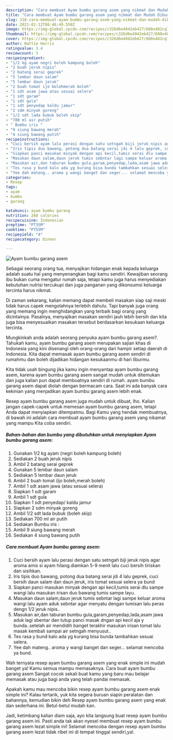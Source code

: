 ```yaml
---
description: "Cara membuat Ayam bumbu garang asem yang nikmat dan Mudah Dibuat"
title: "Cara membuat Ayam bumbu garang asem yang nikmat dan Mudah Dibuat"
slug: 318-cara-membuat-ayam-bumbu-garang-asem-yang-nikmat-dan-mudah-dibuat
date: 2021-01-12T06:46:49.558Z
image: https://img-global.cpcdn.com/recipes/c326d6e4942eb427/680x482cq70/ayam-bumbu-garang-asem-foto-resep-utama.jpg
thumbnail: https://img-global.cpcdn.com/recipes/c326d6e4942eb427/680x482cq70/ayam-bumbu-garang-asem-foto-resep-utama.jpg
cover: https://img-global.cpcdn.com/recipes/c326d6e4942eb427/680x482cq70/ayam-bumbu-garang-asem-foto-resep-utama.jpg
author: Hattie Harris
ratingvalue: 3.4
reviewcount: 3
recipeingredient:
- "1/2 kg ayam negri boleh kampung boleh"
- "2 buah jeruk nipis"
- "2 batang serai geprek"
- "5 lembar daun salam"
- "5 lembar daun jeruk"
- "2 buah tomat ijo bolehmerah boleh"
- "1 sdt asam jawa atau sesuai selera"
- "1 sdt garam"
- "1 sdt gula"
- "1 sdt penyedap kaldu jamur"
- "2 sdm minyak goreng"
- "1/2 sdt lada bubuk boleh skip"
- "700 ml air putih"
- " Bumbu iris "
- "9 siung bawang merah"
- "4 siung bawang putih"
recipeinstructions:
- "Cuci bersih ayam lalu perasi dengan satu setngah biji jeruk nipis agar aroma amis si ayam hilang.diamkan 5-9 menit lalu cuci bersih tiriskan dan sisihkan."
- "Iris tipis duo bawang, potong dua batang serai jdi 4 lalu geprek, cuci bersih daun salam dan daun jeruk, iris tomat sesuai selera ya bund"
- "Siapkan panci masukan minyak dengan api kecil,tumis serai dlu sampe wangi lalu masukan irisan duo bawang tumis sampe layu."
- "Masukan daun salam,daun jeruk tumis sebntar lagi sampe keluar aroma wangi lalu ayam aduk sebntar agar menyatu dengan tumisan lalu peras dengn 1/2 jeruk nipis.."
- "Masukan air,dan taburan bumbu gula,garam,penyedap,lada,asam jawa aduk lagi sbentar dan tutup panci masak dngan api kecil aja y bunda..setelah air mendidih banget terakhir masukan irisan tomat lalu masak kembali sampai air setngah menyusut.."
- "Tes rasa y bund kalo ada yg kurang bisa bunda tambahkan sesuai selera."
- "Yee dah mateng.. aroma y wangi banget dan seger... selamat mencoba ya bund."
categories:
- Resep
tags:
- ayam
- bumbu
- garang

katakunci: ayam bumbu garang 
nutrition: 268 calories
recipecuisine: Indonesian
preptime: "PT35M"
cooktime: "PT55M"
recipeyield: "4"
recipecategory: Dinner

---
```



![Ayam bumbu garang asem](https://img-global.cpcdn.com/recipes/c326d6e4942eb427/680x482cq70/ayam-bumbu-garang-asem-foto-resep-utama.jpg)

Sebagai seorang orang tua, menyajikan hidangan enak kepada keluarga adalah suatu hal yang menyenangkan bagi kamu sendiri. Kewajiban seorang ibu bukan cuma mengatur rumah saja, tetapi kamu juga harus menyediakan kebutuhan nutrisi tercukupi dan juga panganan yang dikonsumsi keluarga tercinta harus nikmat.

Di zaman  sekarang, kalian memang dapat membeli masakan siap saji meski tidak harus capek mengolahnya terlebih dahulu. Tapi banyak juga orang yang memang ingin menghidangkan yang terbaik bagi orang yang dicintainya. Pasalnya, menyajikan masakan sendiri jauh lebih bersih dan kita juga bisa menyesuaikan masakan tersebut berdasarkan kesukaan keluarga tercinta. 



Mungkinkah anda adalah seorang penyuka ayam bumbu garang asem?. Tahukah kamu, ayam bumbu garang asem merupakan sajian khas di Indonesia yang kini disenangi oleh orang-orang dari hampir setiap daerah di Indonesia. Kita dapat memasak ayam bumbu garang asem sendiri di rumahmu dan boleh dijadikan hidangan kesukaanmu di hari liburmu.

Kita tidak usah bingung jika kamu ingin menyantap ayam bumbu garang asem, karena ayam bumbu garang asem sangat mudah untuk ditemukan dan juga kalian pun dapat membuatnya sendiri di rumah. ayam bumbu garang asem dapat diolah dengan bermacam cara. Saat ini ada banyak cara kekinian yang menjadikan ayam bumbu garang asem lebih enak.

Resep ayam bumbu garang asem juga mudah untuk dibuat, lho. Kalian jangan capek-capek untuk memesan ayam bumbu garang asem, tetapi Anda dapat menyiapkan ditempatmu. Bagi Kamu yang hendak membuatnya, di bawah ini adalah cara membuat ayam bumbu garang asem yang nikamat yang mampu Kita coba sendiri.

<!--inarticleads1-->

##### Bahan-bahan dan bumbu yang dibutuhkan untuk menyiapkan Ayam bumbu garang asem:

1. Gunakan 1/2 kg ayam (negri boleh kampung boleh)
1. Sediakan 2 buah jeruk nipis
1. Ambil 2 batang serai geprek
1. Gunakan 5 lembar daun salam
1. Sediakan 5 lembar daun jeruk
1. Ambil 2 buah tomat (ijo boleh,merah boleh)
1. Ambil 1 sdt asam jawa (atau sesuai selera)
1. Siapkan 1 sdt garam
1. Ambil 1 sdt gula
1. Siapkan 1 sdt penyedap/ kaldu jamur
1. Siapkan 2 sdm minyak goreng
1. Ambil 1/2 sdt lada bubuk (boleh skip)
1. Sediakan 700 ml air putih
1. Sediakan  Bumbu iris :
1. Ambil 9 siung bawang merah
1. Sediakan 4 siung bawang putih




<!--inarticleads2-->

##### Cara membuat Ayam bumbu garang asem:

1. Cuci bersih ayam lalu perasi dengan satu setngah biji jeruk nipis agar aroma amis si ayam hilang.diamkan 5-9 menit lalu cuci bersih tiriskan dan sisihkan.
1. Iris tipis duo bawang, potong dua batang serai jdi 4 lalu geprek, cuci bersih daun salam dan daun jeruk, iris tomat sesuai selera ya bund
1. Siapkan panci masukan minyak dengan api kecil,tumis serai dlu sampe wangi lalu masukan irisan duo bawang tumis sampe layu.
1. Masukan daun salam,daun jeruk tumis sebntar lagi sampe keluar aroma wangi lalu ayam aduk sebntar agar menyatu dengan tumisan lalu peras dengn 1/2 jeruk nipis..
1. Masukan air,dan taburan bumbu gula,garam,penyedap,lada,asam jawa aduk lagi sbentar dan tutup panci masak dngan api kecil aja y bunda..setelah air mendidih banget terakhir masukan irisan tomat lalu masak kembali sampai air setngah menyusut..
1. Tes rasa y bund kalo ada yg kurang bisa bunda tambahkan sesuai selera.
1. Yee dah mateng.. aroma y wangi banget dan seger... selamat mencoba ya bund.




Wah ternyata resep ayam bumbu garang asem yang enak simple ini mudah banget ya! Kamu semua mampu memasaknya. Cara buat ayam bumbu garang asem Sangat cocok sekali buat kamu yang baru mau belajar memasak atau juga bagi anda yang telah pandai memasak.

Apakah kamu mau mencoba bikin resep ayam bumbu garang asem enak simple ini? Kalau tertarik, yuk kita segera buruan siapin peralatan dan bahannya, kemudian bikin deh Resep ayam bumbu garang asem yang enak dan sederhana ini. Betul-betul mudah kan. 

Jadi, ketimbang kalian diam saja, ayo kita langsung buat resep ayam bumbu garang asem ini. Pasti anda tak akan nyesel membuat resep ayam bumbu garang asem lezat simple ini! Selamat mencoba dengan resep ayam bumbu garang asem lezat tidak ribet ini di tempat tinggal sendiri,ya!.

